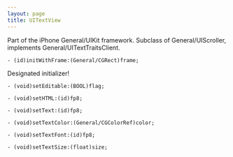 ```yaml
---
layout: page
title: UITextView
---
```




Part of the iPhone General/UIKit framework. Subclass of General/UIScroller, implements General/UITextTraitsClient.

<code>- (id)initWithFrame:(General/CGRect)frame;</code>

Designated initializer!

<code>- (void)setEditable:(BOOL)flag;</code>

<code>- (void)setHTML:(id)fp8;</code>

<code>- (void)setText:(id)fp8;</code>

<code>- (void)setTextColor:(General/CGColorRef)color;</code>

<code>- (void)setTextFont:(id)fp8;</code>

<code>- (void)setTextSize:(float)size;</code>
